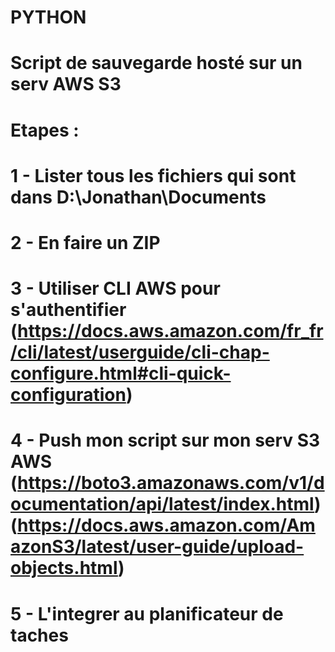 # PYTHON

# Script de sauvegarde hosté sur un serv AWS S3

# Etapes :

# 1 - Lister tous les fichiers qui sont dans D:\Jonathan\Documents

# 2 - En faire un ZIP

# 3 - Utiliser CLI AWS pour s'authentifier (https://docs.aws.amazon.com/fr_fr/cli/latest/userguide/cli-chap-configure.html#cli-quick-configuration)

# 4 - Push mon script sur mon serv S3 AWS (https://boto3.amazonaws.com/v1/documentation/api/latest/index.html) (https://docs.aws.amazon.com/AmazonS3/latest/user-guide/upload-objects.html)

# 5 - L'integrer au planificateur de taches

